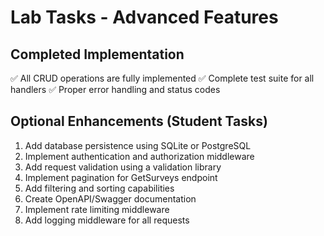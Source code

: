 # Lab Tasks - Advanced Features

## Completed Implementation
✅ All CRUD operations are fully implemented
✅ Complete test suite for all handlers
✅ Proper error handling and status codes

## Optional Enhancements (Student Tasks)
1. Add database persistence using SQLite or PostgreSQL
2. Implement authentication and authorization middleware
3. Add request validation using a validation library
4. Implement pagination for GetSurveys endpoint
5. Add filtering and sorting capabilities
6. Create OpenAPI/Swagger documentation
7. Implement rate limiting middleware
8. Add logging middleware for all requests

